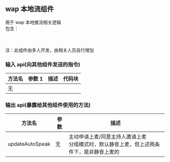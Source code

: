 ## wap 本地流组件

用于 wap 本地推流相关逻辑<br>
包含：

<br><br>
注：此组件由多人开发，由相关人员自行增加

### 输入 api(向其他组件发送的指令)

| 方法名 | 参数 1 | 描述 | 代码块 |
| ------ | ------ | ---- | ------ |
| 无     |        |      |        |

### 输出 api(暴露给其他组件使用的方法)

| 方法名          | 参数 | 描述                                                                                        |
| --------------- | ---- | ------------------------------------------------------------------------------------------- |
| updateAutoSpeak | 无   | 主动申请上麦/同意主持人邀请上麦<br>分组模式时，默认静音上麦，但上述两条件下，是非静音上麦的 |
